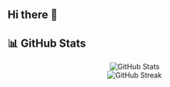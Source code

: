 ## Hi there 👋

## 📊 GitHub Stats

<p align="center">
  <img src="https://github-readme-stats.vercel.app/api?username=YourUsername&show_icons=true&theme=default" alt="GitHub Stats" />
  <br/>
  <img src="https://github-readme-streak-stats.herokuapp.com/?user=YourUsername&theme=default" alt="GitHub Streak" />
</p>

<!--
**Muhammedali-Azimov/Muhammedali-Azimov** is a ✨ _special_ ✨ repository because its `README.md` (this file) appears on your GitHub profile.

Here are some ideas to get you started:

- 🔭 I’m currently working on ...
- 🌱 I’m currently learning ...
- 👯 I’m looking to collaborate on ...
- 🤔 I’m looking for help with ...
- 💬 Ask me about ...
- 📫 How to reach me: ...
- 😄 Pronouns: ...
- ⚡ Fun fact: ...
-->

